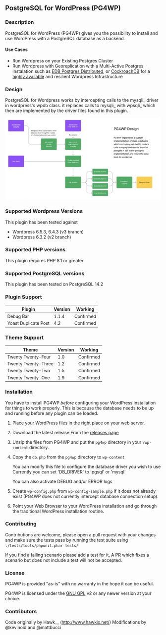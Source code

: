 ## PostgreSQL for WordPress (PG4WP) 

### Description 

PostgreSQL for WordPress (PG4WP) gives you the possibility to install and use WordPress with a PostgreSQL database as a backend.

#### Use Cases

- Run Wordpress on your Existing Postgres Cluster
- Run Wordpress with Georeplication with a Multi-Active Postgres instalation such as [EDB Postgres Distributed](https://www.enterprisedb.com/products/edb-postgres-distributed), or [CockroachDB](https://www.cockroachlabs.com/serverless/) for a [highly available](https://www.cockroachlabs.com/blog/brief-history-high-availability/) and resilient Wordpress Infrastructure

### Design

PostgreSQL for Wordpress works by intercepting calls to the mysqli_ driver in wordpress's wpdb class.
it replaces calls to mysqli_ with wpsqli_ which then are implemented by the driver files found in this plugin. 

![PG4WP Design](docs/images/pg4wp_design.png)

### Supported Wordpress Versions

This plugin has been tested against 
- Wordpress 6.5.3, 6.4.3 (v3 branch)
- Wordpress 6.3.2 (v2 branch)

### Supported PHP versions

This plugin requires PHP 8.1 or greater

### Supported PostgreSQL versions

This plugin has been tested on PostgreSQL 14.2

### Plugin Support

| Plugin                 | Version     | Working   |
| -----------            | ----------- | --------- |
| Debug Bar              | 1.1.4       | Confirmed |
| Yoast Duplicate Post   | 4.2         | Confirmed |

### Theme Support

| Theme                 | Version     | Working   |
| -----------           | ----------- | --------- |
| Twenty Twenty-Four    | 1.0         | Confirmed |
| Twenty Twenty-Three   | 1.2         | Confirmed |
| Twenty Twenty-Two     | 1.5         | Confirmed |
| Twenty Twenty-One     | 1.9         | Confirmed |

### Installation

You have to install PG4WP *before* configuring your WordPress installation for things to work properly. 
This is because the database needs to be up and running before any plugin can be loaded.

1.  Place your WordPress files in the right place on your web server.

1.  Download the latest release From the [releases page](https://github.com/PostgreSQL-For-Wordpress/postgresql-for-wordpress/releases)

1.	Unzip the files from PG4WP and put the `pg4wp` directory in your `/wp-content` directory.

1.	Copy the `db.php` from the `pg4wp` directory to `wp-content`
	
	You can modify this file to configure the database driver you wish to use
	Currently you can set 'DB_DRIVER' to 'pgsql' or 'mysql'
	
	You can also activate DEBUG and/or ERROR logs

1.	Create `wp-config.php` from `wp-config-sample.php` if it does not already exist (PG4WP does not currently intercept database connection setup).

1.	Point your Web Browser to your WordPress installation and go through the traditional WordPress installation routine.


### Contributing

Contributions are welcome, please open a pull request with your changes and make sure the tests pass by running the test suite using
`./tests/tools/phpunit.phar tests/`

If you find a failing scenario please add a test for it, A PR which fixes a scenario but does not include a test will not be accepted. 

### License
PG4WP is provided "as-is" with no warranty in the hope it can be useful.

PG4WP is licensed under the [GNU GPL](http://www.gnu.org/licenses/gpl.html "GNU GPL") v2 or any newer version at your choice.

### Contributors
Code originally by Hawk__ (http://www.hawkix.net/)
Modifications by @kevinoid and @mattbucci
